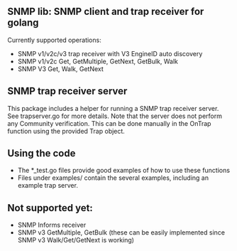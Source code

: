 SNMP lib: SNMP client and trap receiver for golang
--------------------------------
Currently supported operations:
* SNMP v1/v2c/v3 trap receiver with V3 EngineID auto discovery
* SNMP v1/v2c Get, GetMultiple, GetNext, GetBulk, Walk
* SNMP V3     Get, Walk, GetNext

SNMP trap receiver server
--------------------------------
This package includes a helper for running a SNMP trap receiver server. See trapserver.go for more details.
Note that the server does not perform any Community verification. This can be done manually in the OnTrap
function using the provided Trap object.

Using the code
---------------------------------
* The *_test.go files provide good examples of how to use these functions
* Files under examples/ contain the several examples, including an example trap server.

Not supported yet:
------------------
* SNMP Informs receiver
* SNMP v3 GetMultiple, GetBulk (these can be easily implemented since SNMP v3 Walk/Get/GetNext is working)




